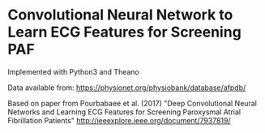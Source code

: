 # Convolutional Neural Network to Learn ECG Features for Screening PAF #

Implemented with Python3 and Theano

Data available from: https://physionet.org/physiobank/database/afpdb/

Based on paper from Pourbabaee et al. (2017)
      "Deep Convolutional Neural Networks and Learning ECG Features for Screening Paroxysmal Atrial Fibrillation Patients"
      http://ieeexplore.ieee.org/document/7937819/
